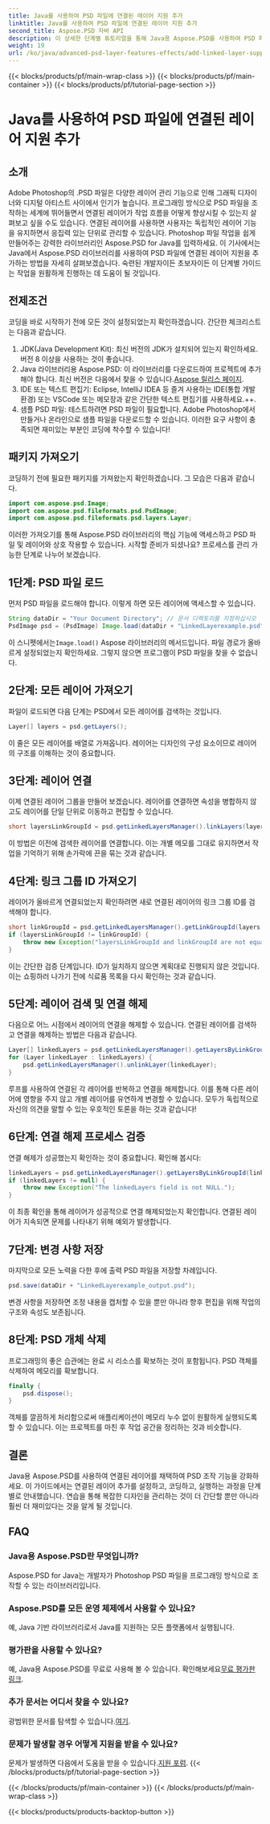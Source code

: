 ```yaml
---
title: Java를 사용하여 PSD 파일에 연결된 레이어 지원 추가
linktitle: Java를 사용하여 PSD 파일에 연결된 레이어 지원 추가
second_title: Aspose.PSD 자바 API
description: 이 상세한 단계별 튜토리얼을 통해 Java용 Aspose.PSD를 사용하여 PSD 파일에 연결된 레이어 지원을 추가하는 방법을 알아보세요. 디자이너와 개발자에게 적합합니다.
weight: 19
url: /ko/java/advanced-psd-layer-features-effects/add-linked-layer-support-psd-files/
---
```


{{< blocks/products/pf/main-wrap-class >}}
{{< blocks/products/pf/main-container >}}
{{< blocks/products/pf/tutorial-page-section >}}

# Java를 사용하여 PSD 파일에 연결된 레이어 지원 추가

## 소개
Adobe Photoshop의 .PSD 파일은 다양한 레이어 관리 기능으로 인해 그래픽 디자이너와 디지털 아티스트 사이에서 인기가 높습니다. 프로그래밍 방식으로 PSD 파일을 조작하는 세계에 뛰어들면서 연결된 레이어가 작업 흐름을 어떻게 향상시킬 수 있는지 살펴보고 싶을 수도 있습니다. 연결된 레이어를 사용하면 사용자는 독립적인 레이어 기능을 유지하면서 응집력 있는 단위로 관리할 수 있습니다. Photoshop 파일 작업을 쉽게 만들어주는 강력한 라이브러리인 Aspose.PSD for Java를 입력하세요. 
이 기사에서는 Java에서 Aspose.PSD 라이브러리를 사용하여 PSD 파일에 연결된 레이어 지원을 추가하는 방법을 자세히 살펴보겠습니다. 숙련된 개발자이든 초보자이든 이 단계별 가이드는 작업을 원활하게 진행하는 데 도움이 될 것입니다.
## 전제조건
코딩을 바로 시작하기 전에 모든 것이 설정되었는지 확인하겠습니다. 간단한 체크리스트는 다음과 같습니다.
1. JDK(Java Development Kit): 최신 버전의 JDK가 설치되어 있는지 확인하세요. 버전 8 이상을 사용하는 것이 좋습니다.
2.  Java 라이브러리용 Aspose.PSD: 이 라이브러리를 다운로드하여 프로젝트에 추가해야 합니다. 최신 버전은 다음에서 찾을 수 있습니다.[Aspose 릴리스 페이지](https://releases.aspose.com/psd/java/).
3. IDE 또는 텍스트 편집기: Eclipse, IntelliJ IDEA 등 즐겨 사용하는 IDE(통합 개발 환경) 또는 VSCode 또는 메모장과 같은 간단한 텍스트 편집기를 사용하세요.++.
4. 샘플 PSD 파일: 테스트하려면 PSD 파일이 필요합니다. Adobe Photoshop에서 만들거나 온라인으로 샘플 파일을 다운로드할 수 있습니다.
이러한 요구 사항이 충족되면 재미있는 부분인 코딩에 착수할 수 있습니다!
## 패키지 가져오기
코딩하기 전에 필요한 패키지를 가져왔는지 확인하겠습니다. 그 모습은 다음과 같습니다.
```java
import com.aspose.psd.Image;
import com.aspose.psd.fileformats.psd.PsdImage;
import com.aspose.psd.fileformats.psd.layers.Layer;
```
이러한 가져오기를 통해 Aspose.PSD 라이브러리의 핵심 기능에 액세스하고 PSD 파일 및 레이어와 상호 작용할 수 있습니다.
시작할 준비가 되셨나요? 프로세스를 관리 가능한 단계로 나누어 보겠습니다.
## 1단계: PSD 파일 로드
먼저 PSD 파일을 로드해야 합니다. 이렇게 하면 모든 레이어에 액세스할 수 있습니다.
```java
String dataDir = "Your Document Directory"; // 문서 디렉토리를 지정하십시오
PsdImage psd = (PsdImage) Image.load(dataDir + "LinkedLayerexample.psd");
```
 이 스니펫에서는`Image.load()` Aspose 라이브러리의 메서드입니다. 파일 경로가 올바르게 설정되었는지 확인하세요. 그렇지 않으면 프로그램이 PSD 파일을 찾을 수 없습니다. 
## 2단계: 모든 레이어 가져오기
파일이 로드되면 다음 단계는 PSD에서 모든 레이어를 검색하는 것입니다.
```java
Layer[] layers = psd.getLayers();
```
이 줄은 모든 레이어를 배열로 가져옵니다. 레이어는 디자인의 구성 요소이므로 레이어의 구조를 이해하는 것이 중요합니다.
## 3단계: 레이어 연결
이제 연결된 레이어 그룹을 만들어 보겠습니다. 레이어를 연결하면 속성을 병합하지 않고도 레이어를 단일 단위로 이동하고 편집할 수 있습니다.
```java
short layersLinkGroupId = psd.getLinkedLayersManager().linkLayers(layers);
```
이 방법은 이전에 검색한 레이어를 연결합니다. 이는 개별 메모를 그대로 유지하면서 작업을 기억하기 위해 손가락에 끈을 묶는 것과 같습니다.
## 4단계: 링크 그룹 ID 가져오기
레이어가 올바르게 연결되었는지 확인하려면 새로 연결된 레이어의 링크 그룹 ID를 검색해야 합니다.
```java
short linkGroupId = psd.getLinkedLayersManager().getLinkGroupId(layers[0]);
if (layersLinkGroupId != linkGroupId) {
    throw new Exception("layersLinkGroupId and linkGroupId are not equal.");
}
```
이는 간단한 검증 단계입니다. ID가 일치하지 않으면 계획대로 진행되지 않은 것입니다. 이는 쇼핑하러 나가기 전에 식료품 목록을 다시 확인하는 것과 같습니다.
## 5단계: 레이어 검색 및 연결 해제
다음으로 어느 시점에서 레이어의 연결을 해제할 수 있습니다. 연결된 레이어를 검색하고 연결을 해제하는 방법은 다음과 같습니다.
```java
Layer[] linkedLayers = psd.getLinkedLayersManager().getLayersByLinkGroupId(linkGroupId);
for (Layer linkedLayer : linkedLayers) {
    psd.getLinkedLayersManager().unlinkLayer(linkedLayer);
}
```
루프를 사용하여 연결된 각 레이어를 반복하고 연결을 해제합니다. 이를 통해 다른 레이어에 영향을 주지 않고 개별 레이어를 유연하게 변경할 수 있습니다. 모두가 독립적으로 자신의 의견을 말할 수 있는 우호적인 토론을 하는 것과 같습니다!
## 6단계: 연결 해제 프로세스 검증
연결 해제가 성공했는지 확인하는 것이 중요합니다. 확인해 봅시다:
```java
linkedLayers = psd.getLinkedLayersManager().getLayersByLinkGroupId(linkGroupId);
if (linkedLayers != null) {
    throw new Exception("The linkedLayers field is not NULL.");
}
```
이 최종 확인을 통해 레이어가 성공적으로 연결 해제되었는지 확인합니다. 연결된 레이어가 지속되면 문제를 나타내기 위해 예외가 발생합니다.
## 7단계: 변경 사항 저장
마지막으로 모든 노력을 다한 후에 출력 PSD 파일을 저장할 차례입니다.
```java
psd.save(dataDir + "LinkedLayerexample_output.psd");
```
변경 사항을 저장하면 조정 내용을 캡처할 수 있을 뿐만 아니라 향후 편집을 위해 작업의 구조와 속성도 보존됩니다.
## 8단계: PSD 개체 삭제
프로그래밍의 좋은 습관에는 완료 시 리소스를 확보하는 것이 포함됩니다. PSD 객체를 삭제하여 메모리를 확보합니다.
```java
finally {
    psd.dispose();
}
```
객체를 깔끔하게 처리함으로써 애플리케이션이 메모리 누수 없이 원활하게 실행되도록 할 수 있습니다. 이는 프로젝트를 마친 후 작업 공간을 정리하는 것과 비슷합니다.
## 결론
Java용 Aspose.PSD를 사용하여 연결된 레이어를 채택하여 PSD 조작 기능을 강화하세요. 이 가이드에서는 연결된 레이어 추가를 설정하고, 코딩하고, 실행하는 과정을 단계별로 안내했습니다. 연습을 통해 복잡한 디자인을 관리하는 것이 더 간단할 뿐만 아니라 훨씬 더 재미있다는 것을 알게 될 것입니다.
## FAQ
### Java용 Aspose.PSD란 무엇입니까?
Aspose.PSD for Java는 개발자가 Photoshop PSD 파일을 프로그래밍 방식으로 조작할 수 있는 라이브러리입니다.
### Aspose.PSD를 모든 운영 체제에서 사용할 수 있나요?
예, Java 기반 라이브러리로서 Java를 지원하는 모든 플랫폼에서 실행됩니다.
### 평가판을 사용할 수 있나요?
 예, Java용 Aspose.PSD를 무료로 사용해 볼 수 있습니다. 확인해보세요[무료 평가판 링크](https://releases.aspose.com/).
### 추가 문서는 어디서 찾을 수 있나요?
 광범위한 문서를 탐색할 수 있습니다.[여기](https://reference.aspose.com/psd/java/).
### 문제가 발생할 경우 어떻게 지원을 받을 수 있나요?
 문제가 발생하면 다음에서 도움을 받을 수 있습니다.[지원 포럼](https://forum.aspose.com/c/psd/34).
{{< /blocks/products/pf/tutorial-page-section >}}

{{< /blocks/products/pf/main-container >}}
{{< /blocks/products/pf/main-wrap-class >}}

{{< blocks/products/products-backtop-button >}}

